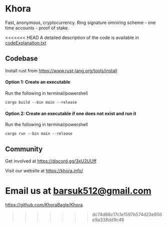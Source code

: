 # Khora

Fast, anonymous, cryptocurrency. 
Ring signature omniring scheme - one time accounts - proof of stake. 

<<<<<<< HEAD
A detailed description of the code is available in [codeExplanation.txt](codeExplanation.txt)

## Codebase


Install rust from https://www.rust-lang.org/tools/install

#### Option 1: Create an executable
Run the following in terminal/powershell
```
cargo build --bin main --release
```
#### Option 2: Create an executable if one does not exist and run it
Run the following in terminal/powershell
```
cargo run --bin main --release
```

## Community

Get involved at https://discord.gg/3xU2UUff

Visit our website at https://khora.info/

Email us at barsuk512@gmail.com
=======
https://github.com/KhoraBagle/Khora

>>>>>>> dc74d86c17c1e1597b574d23e956e9a338dd9c46
